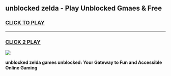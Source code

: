 
## unblocked zelda - Play Unblocked Gmaes & Free
<h3>
<a href="https://news.freeplayer.one?title=unblocked_zelda&ref=16F">CLICK TO PLAY</a></h3>
<hr>

<h3>
<a href="https://news.freeplayer.one?title=unblocked_zelda&ref=16F">CLICK 2 PLAY</a>
  
</h3>

<a href="https://news.freeplayer.one?title=unblocked_zelda&ref=16F/"><img src="https://clearcache.store/games.png"></a>


**unblocked zelda games unblocked: Your Gateway to Fun and Accessible Online Gaming**
